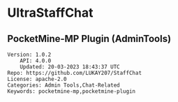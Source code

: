 # UltraStaffChat
## PocketMine-MP Plugin (AdminTools)
```properties
Version: 1.0.2
    API: 4.0.0
    Updated: 20-03-2023 18:43:37 UTC
Repo: https://github.com/LUKAY207/StaffChat
License: apache-2.0
Categories: Admin Tools,Chat-Related
Keywords: pocketmine-mp,pocketmine-plugin
```